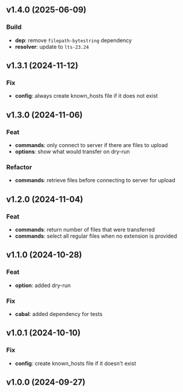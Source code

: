 ## v1.4.0 (2025-06-09)

### Build

- **dep**: remove `filepath-bytestring` dependency
- **resolver**: update to `lts-23.24`

## v1.3.1 (2024-11-12)

### Fix

- **config**: always create known_hosts file if it does not exist

## v1.3.0 (2024-11-06)

### Feat

- **commands**: only connect to server if there are files to upload
- **options**: show what would transfer on dry-run

### Refactor

- **commands**: retrieve files before connecting to server for upload

## v1.2.0 (2024-11-04)

### Feat

- **commands**: return number of files that were transferred
- **commands**: select all regular files when no extension is provided

## v1.1.0 (2024-10-28)

### Feat

- **option**: added dry-run

### Fix

- **cabal**: added dependency for tests

## v1.0.1 (2024-10-10)

### Fix

- **config**: create known_hosts file if it doesn't exist

## v1.0.0 (2024-09-27)
